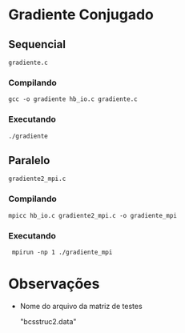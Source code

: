 # Gradiente Conjugado

## Sequencial

    gradiente.c

### Compilando

    gcc -o gradiente hb_io.c gradiente.c

### Executando

    ./gradiente

## Paralelo

    gradiente2_mpi.c

### Compilando

    mpicc hb_io.c gradiente2_mpi.c -o gradiente_mpi

### Executando

     mpirun -np 1 ./gradiente_mpi



# Observações

- Nome do arquivo da matriz de testes

	"bcsstruc2.data"
